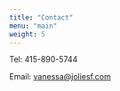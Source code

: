 ```yaml
---
title: "Contact"
menu: "main"
weight: 5
---
```


Tel: 415-890-5744

Email: [vanessa@joliesf.com](mailto:vanessa@joliesf.com)
